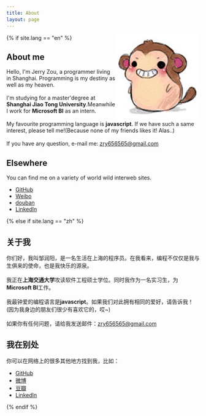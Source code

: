 ```yaml
---
title: About
layout: page
---
```


<img src="/res/images/monkey.jpg" width="220" height="220" align="right">

{% if site.lang == "en" %}
## About me

Hello, I'm Jerry Zou, a programmer living in Shanghai. Programming is my destiny as well as my heaven.<br/><br/>
I'm studying for a master'degree at **Shanghai Jiao Tong University**.Meanwhile I work for **Microsoft BI** as an intern.<br/><br/>
My favourite programming language is **javascript**. If we have such a same interest, please tell me!(Because none of my friends likes it! Alas..) <br/><br/>
If you have any question, e-mail me: [zry656565@gmail.com](mailto:zry656565@gmail.com)<br/>

## Elsewhere

You can find me on a variety of world wild interweb sites.

- [GitHub](https://github.com/zry656565)
- [Weibo](http://weibo.com/u/1943775181)
- [douban](http://www.douban.com/people/jerry_zou/)
- [LinkedIn](http://www.linkedin.com/profile/view?id=289040657)

{% else if site.lang == "zh" %}
## 关于我

你们好，我叫邹润阳，是一名生活在上海的程序员。在我看来，编程不仅仅是我与生俱来的使命，也是我快乐的源泉。<br/><br/>
我正在**上海交通大学**攻读软件工程硕士学位。同时我作为一名实习生，为**Microsoft BI**工作。<br/><br/>
我最钟爱的编程语言是**javascript**。如果我们对此拥有相同的爱好，请告诉我！(因为我身边的朋友们很少有喜欢它的，哎~) <br/><br/>
如果你有任何问题，请给我发送邮件：[zry656565@gmail.com](mailto:zry656565@gmail.com)<br/>

## 我在别处

你可以在网络上的很多其他地方找到我，比如：

- [GitHub](https://github.com/zry656565)
- [微博](http://weibo.com/u/1943775181)
- [豆瓣](http://www.douban.com/people/jerry_zou/)
- [LinkedIn](http://www.linkedin.com/profile/view?id=289040657)

{% endif %}
